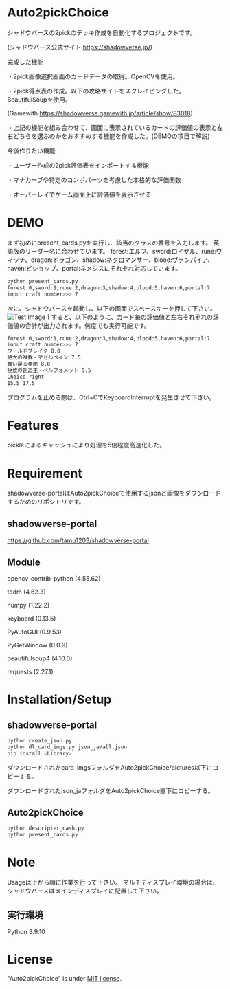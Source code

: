 # Auto2pickChoice
 シャドウバースの2pickのデッキ作成を自動化するプロジェクトです。

 (シャドウバース公式サイト https://shadowverse.jp/)


完成した機能
 
 ・2pick画像選択画面のカードデータの取得。OpenCVを使用。

 ・2pick得点表の作成。以下の攻略サイトをスクレイピングした。BeautifulSoupを使用。

 (Gamewith https://shadowverse.gamewith.jp/article/show/83018)

 ・上記の機能を組み合わせて、画面に表示されているカードの評価値の表示と左右どちらを選ぶのかをおすすめする機能を作成した。(DEMOの項目で解説)

 今後作りたい機能
 
 ・ユーザー作成の2pick評価表をインポートする機能

 ・マナカーブや特定のコンボパーツを考慮した本格的な評価関数

 ・オーバーレイでゲーム画面上に評価値を表示させる


# DEMO
まず初めにpresent_cards.pyを実行し、該当のクラスの番号を入力します。
英語版のリーダー名に合わせています。
forest:エルフ、sword:ロイヤル、rune:ウィッチ、dragon:ドラゴン、shadow:ネクロマンサー、blood:ヴァンパイア、haven:ビショップ、portal:ネメシスにそれぞれ対応しています。
 ```bash
python present_cards.py
forest:0,sword:1,rune:2,dragon:3,shadow:4,blood:5,haven:6,portal:7
input craft number>>> 7
```
次に、シャドウバースを起動し、以下の画面でスペースキーを押して下さい。
 ![Test Image 1](pictures/README.png)
 すると、以下のように、カード毎の評価値と左右それぞれの評価値の合計が出力されます。何度でも実行可能です。
 ```bash
forest:0,sword:1,rune:2,dragon:3,shadow:4,blood:5,haven:6,portal:7
input craft number>>> 7
ワールドブレイク 8.0
絶大の唯我・マゼルベイン 7.5
舞い戻る奏絶 8.0
極致の創造主・ベルフォメット 9.5
Choice right
15.5 17.5
```
プログラムを止める際は、Ctrl+CでKeyboardInterruptを発生させて下さい。
# Features
 
 pickleによるキャッシュにより処理を5倍程度高速化した。
 
# Requirement
shadowverse-portalはAuto2pickChoiceで使用するjsonと画像をダウンロードするためのリポジトリです。
## shadowverse-portal
 
 https://github.com/tamu1203/shadowverse-portal
## Module
 opencv-contrib-python  (4.55.62)

 tqdm   (4.62.3)

 numpy  (1.22.2)

 keyboard   (0.13.5)

 PyAutoGUI  (0.9.53)

 PyGetWindow    (0.0.9)

 beautifulsoup4 (4.10.0)

 requests   (2.27.1)

# Installation/Setup
## shadowverse-portal
```bash
python create_json.py
python dl_card_imgs.py json_ja/all.json
pip install <Library>
```
ダウンロードされたcard_imgsフォルダをAuto2pickChoice/pictures以下にコピーする。

ダウンロードされたjson_jaフォルダをAuto2pickChoice直下にコピーする。
## Auto2pickChoice
```bash
python descripter_cash.py
python present_cards.py
```

# Note
 Usageは上から順に作業を行って下さい。
 マルチディスプレイ環境の場合は、シャドウバースはメインディスプレイに配置して下さい。
 
 ## 実行環境
 Python 3.9.10
 
# License
"Auto2pickChoice" is under [MIT license](https://en.wikipedia.org/wiki/MIT_License).
